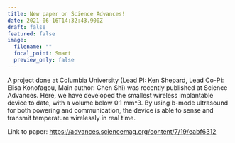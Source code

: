 ```yaml
---
title: New paper on Science Advances!
date: 2021-06-16T14:32:43.900Z
draft: false
featured: false
image:
  filename: ""
  focal_point: Smart
  preview_only: false
---
```

A project done at Columbia University (Lead PI: Ken Shepard, Lead Co-Pi: Elisa Konofagou, Main author: Chen Shi) was recently published at Science Advances. Here, we have developed the smallest wireless implantable device to date, with a volume below 0.1 mm^3. By using b-mode ultrasound for both powering and communication, the device is able to sense and transmit temperature wirelessly in real time. 

Link to paper: https://advances.sciencemag.org/content/7/19/eabf6312